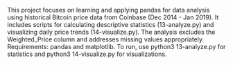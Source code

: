 This project focuses on learning and applying pandas for data analysis using historical Bitcoin price data from Coinbase (Dec 2014 - Jan 2019). It includes scripts for calculating descriptive statistics (13-analyze.py) and visualizing daily price trends (14-visualize.py). The analysis excludes the Weighted_Price column and addresses missing values appropriately. Requirements: pandas and matplotlib. To run, use python3 13-analyze.py for statistics and python3 14-visualize.py for visualizations.
